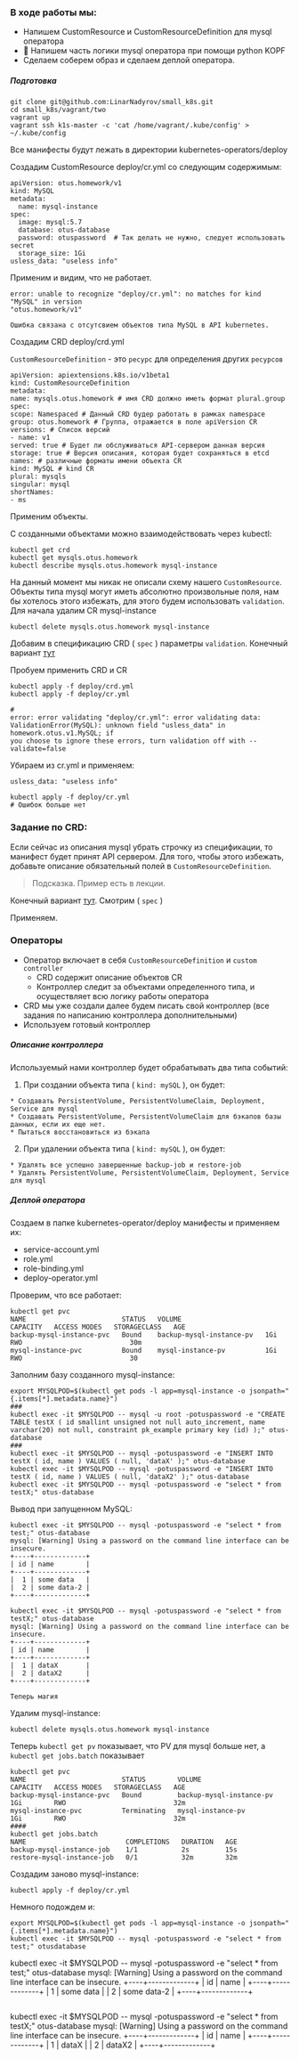 ### В ходе работы мы:
- Напишем CustomResource и CustomResourceDefinition для mysql оператора
- 🐍 Напишем часть логики mysql оператора при помощи python KOPF
- Сделаем соберем образ и сделаем деплой оператора.

##### Подготовка 
```
git clone git@github.com:LinarNadyrov/small_k8s.git 
cd small_k8s/vagrant/two
vagrant up
vagrant ssh k1s-master -c 'cat /home/vagrant/.kube/config' > ~/.kube/config
```
Все манифесты будут лежать в директории kubernetes-operators/deploy

Cоздадим CustomResource deploy/cr.yml со следующим содержимым:
```
apiVersion: otus.homework/v1
kind: MySQL
metadata:
  name: mysql-instance
spec:
  image: mysql:5.7
  database: otus-database
  password: otuspassword  # Так делать не нужно, следует использовать secret
  storage_size: 1Gi
usless_data: "useless info"
```
Применим и видим, что не работает. 
```
error: unable to recognize "deploy/cr.yml": no matches for kind "MySQL" in version
"otus.homework/v1"

Ошибка связана с отсутсвием объектов типа MySQL в API kubernetes.
```
Создадим CRD deploy/crd.yml 

`CustomResourceDefinition` - это `ресурс` для определения других `ресурсов`

```
apiVersion: apiextensions.k8s.io/v1beta1
kind: CustomResourceDefinition
metadata:
name: mysqls.otus.homework # имя CRD должно иметь формат plural.group
spec:
scope: Namespaced # Данный CRD будер работать в рамках namespace
group: otus.homework # Группа, отражается в поле apiVersion CR
versions: # Список версий
- name: v1
served: true # Будет ли обслуживаться API-сервером данная версия
storage: true # Версия описания, которая будет сохраняться в etcd
names: # различные форматы имени объекта CR
kind: MySQL # kind CR
plural: mysqls
singular: mysql
shortNames:
- ms
```

Применим объекты. 

C созданными объектами можно взаимодействовать через kubectl:
```
kubectl get crd
kubectl get mysqls.otus.homework
kubectl describe mysqls.otus.homework mysql-instance
```
На данный момент мы никак не описали схему нашего `CustomResource`. Объекты типа mysql могут иметь абсолютно произвольные поля, нам бы хотелось этого избежать, для этого будем использовать `validation`. Для начала удалим CR mysql-instance 
```
kubectl delete mysqls.otus.homework mysql-instance
```
Добавим в спецификацию CRD ( `spec` ) параметры `validation`. Конечный вариант [тут](https://github.com/otus-kuber-2020-07/LinarNadyrov_platform/blob/kubernetes-operators/kubernetes-operators/deploy/crd.yml)

Пробуем применить CRD и CR
```
kubectl apply -f deploy/crd.yml
kubectl apply -f deploy/cr.yml

#
error: error validating "deploy/cr.yml": error validating data:
ValidationError(MySQL): unknown field "usless_data" in homework.otus.v1.MySQL; if
you choose to ignore these errors, turn validation off with --validate=false
```
Убираем из cr.yml и применяем: 
```
usless_data: "useless info"

kubectl apply -f deploy/cr.yml 
# Ошибок больше нет
```
### Задание по CRD:
Если сейчас из описания mysql убрать строчку из спецификации, то манифест будет принят API сервером. Для того, чтобы этого избежать, добавьте описание обязательный полей в `CustomResourceDefinition`. 
> Подсказка. Пример есть в лекции.

Конечный вариант [тут](https://github.com/otus-kuber-2020-07/LinarNadyrov_platform/blob/kubernetes-operators/kubernetes-operators/deploy/crd.yml). Смотрим ( `spec` )

Применяем.

### Операторы 
- Оператор включает в себя `CustomResourceDefinition` и `сustom сontroller`
  + CRD содержит описание объектов CR
  + Контроллер следит за объектами определенного типа, и осуществляет всю логику работы оператора 
- CRD мы уже создали далее будем писать свой контроллер (все задания по написанию контроллера дополнительными)
- Используем готовый контроллер

##### Описание контроллера
Используемый нами контроллер будет обрабатывать два типа событий:
1) При создании объекта типа ( `kind: mySQL` ), он будет:
```
* Cоздавать PersistentVolume, PersistentVolumeClaim, Deployment, Service для mysql
* Создавать PersistentVolume, PersistentVolumeClaim для бэкапов базы данных, если их еще нет.
* Пытаться восстановиться из бэкапа
```
2) При удалении объекта типа ( `kind: mySQL` ), он будет:
```
* Удалять все успешно завершенные backup-job и restore-job
* Удалять PersistentVolume, PersistentVolumeClaim, Deployment, Service для mysql
```
##### Деплой оператора 
Создаем в папке kubernetes-operator/deploy манифесты и применяем их:
+ service-account.yml
+ role.yml
+ role-binding.yml
+ deploy-operator.yml 

Проверим, что все работает: 
```
kubectl get pvc
NAME                        STATUS   VOLUME                     CAPACITY   ACCESS MODES   STORAGECLASS   AGE
backup-mysql-instance-pvc   Bound    backup-mysql-instance-pv   1Gi        RWO                           30m
mysql-instance-pvc          Bound    mysql-instance-pv          1Gi        RWO                           30
```
Заполним базу созданного mysql-instance: 
```
export MYSQLPOD=$(kubectl get pods -l app=mysql-instance -o jsonpath="{.items[*].metadata.name}")
###
kubectl exec -it $MYSQLPOD -- mysql -u root -potuspassword -e "CREATE TABLE testX ( id smallint unsigned not null auto_increment, name varchar(20) not null, constraint pk_example primary key (id) );" otus-database
###
kubectl exec -it $MYSQLPOD -- mysql -potuspassword -e "INSERT INTO testX ( id, name ) VALUES ( null, 'dataX' );" otus-database
kubectl exec -it $MYSQLPOD -- mysql -potuspassword -e "INSERT INTO testX ( id, name ) VALUES ( null, 'dataX2' );" otus-database
kubectl exec -it $MYSQLPOD -- mysql -potuspassword -e "select * from testX;" otus-database
```
Вывод при запущенном MySQL:
```
kubectl exec -it $MYSQLPOD -- mysql -potuspassword -e "select * from test;" otus-database
mysql: [Warning] Using a password on the command line interface can be insecure.
+----+-------------+
| id | name        |
+----+-------------+
|  1 | some data   |
|  2 | some data-2 |
+----+-------------+
```
```
kubectl exec -it $MYSQLPOD -- mysql -potuspassword -e "select * from testX;" otus-database
mysql: [Warning] Using a password on the command line interface can be insecure.
+----+-------------+
| id | name        |
+----+-------------+
|  1 | dataX       |
|  2 | dataX2      |
+----+-------------+
```
`Теперь магия`

Удалим mysql-instance:
```
kubectl delete mysqls.otus.homework mysql-instance
```
Теперь `kubectl get pv` показывает, что PV для mysql больше нет, а `kubectl get jobs.batch` показывает
```
kubectl get pvc
NAME                        STATUS        VOLUME                     CAPACITY   ACCESS MODES   STORAGECLASS   AGE
backup-mysql-instance-pvc   Bound         backup-mysql-instance-pv   1Gi        RWO                           32m
mysql-instance-pvc          Terminating   mysql-instance-pv          1Gi        RWO                           32m
####
kubectl get jobs.batch
NAME                         COMPLETIONS   DURATION   AGE
backup-mysql-instance-job    1/1           2s         15s
restore-mysql-instance-job   0/1           32m        32m
```

Создадим заново mysql-instance:
``` 
kubectl apply -f deploy/cr.yml
```
Немного подождем и: 
```
export MYSQLPOD=$(kubectl get pods -l app=mysql-instance -o jsonpath="{.items[*].metadata.name}")
kubectl exec -it $MYSQLPOD -- mysql -potuspassword -e "select * from test;" otusdatabase
```
kubectl exec -it $MYSQLPOD -- mysql -potuspassword -e "select * from test;" otus-database
mysql: [Warning] Using a password on the command line interface can be insecure.
+----+-------------+
| id | name        |
+----+-------------+
|  1 | some data   |
|  2 | some data-2 |
+----+-------------+
```
```
kubectl exec -it $MYSQLPOD -- mysql -potuspassword -e "select * from testX;" otus-database
mysql: [Warning] Using a password on the command line interface can be insecure.
+----+-------------+
| id | name        |
+----+-------------+
|  1 | dataX       |
|  2 | dataX2      |
+----+-------------+
```

